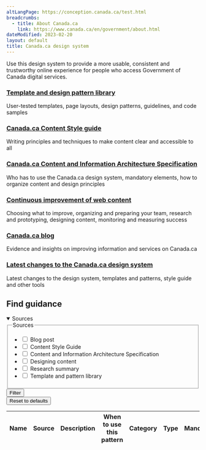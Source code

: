 ```yaml
---
altLangPage: https://conception.canada.ca/test.html
breadcrumbs:
  - title: About Canada.ca
    link: https://www.canada.ca/en/government/about.html
dateModified: 2023-02-20
layout: default
title: Canada.ca design system
---
```

Use this design system to provide a more usable, consistent and trustworthy online experience for people who access Government of Canada digital services.

<div class="row">
    <section class="wb-eqht gc-drmt">
        <div class="col-md-4">
            <h3 class="h5"><a href="https://www.canada.ca/en/government/about/design-system/pattern-library.html">Template and design pattern library</a></h3>
            <p>User-tested templates, page layouts, design patterns, guidelines, and code samples</p>
        </div>
        <div class="col-md-4">
            <h3 class="h5"><a href="https://www.canada.ca/en/treasury-board-secretariat/services/government-communications/canada-content-style-guide.html">Canada.ca Content Style guide</a></h3>
            <p>Writing principles and techniques to make content clear and accessible to all</p>
        </div>
        <div class="col-md-4">
            <h3 class="h5"><a href="./architecture/canada-content-information-architecture-specification.html">Canada.ca Content and Information Architecture Specification</a></h3>
            <p>Who has to use the Canada.ca design system, mandatory elements, how to organize content and design principles</p>
        </div>
        <div class="col-md-4">
            <h3 class="h5"><a href="./continuous-improvement.html">Continuous improvement of web content </a></h3>
            <p>Choosing what to improve, organizing and preparing your team, research and prototyping, designing content, monitoring and measuring success</p>
        </div>
        <div class="col-md-4">
            <h3 class="h5"><a href="https://blog.canada.ca/">Canada.ca blog</a></h3>
            <p>Evidence and insights on improving information and services on Canada.ca</p>
        </div>
        <div class="col-md-4">
            <h3 class="h5"><a href="https://www.canada.ca/en/government/about/design-system/latest-changes.html">Latest changes to the Canada.ca design system</a></h3>
            <p>Latest changes to the design system, templates and patterns, style guide and other tools</p>
        </div>
    </section>
</div>
<section>
    <h2>Find guidance</h2>
    <div class="row mrgn-tp-md">
        <div class="col-md-3 small">
            <details open>
                <summary class="bg-primary text-center">Sources</summary>
                <form class="wb-tables-filter mrgn-lft-md mrgn-rght-md" data-bind-to="design">
                    <div class="row">
                        <div class="form-group">
                            <fieldset>
                                <legend class="wb-inv"><span class="field-name">Sources</span></legend>
                                <ul class="list-unstyled">
                                    <li class="checkbox">
                                        <label for="dt_source1">
                                            <input type="checkbox" id="dt_source1" name="dt_source" data-column="1" value="Blog post">
                                            Blog post</label>
                                    </li>
                                    <li class="checkbox">
                                        <label for="dt_source2">
                                            <input type="checkbox" id="dt_source2" name="dt_source" data-column="1" value="Content Style Guide">
                                            Content Style Guide</label>
                                    </li>
                                    <li class="checkbox">
                                        <label for="dt_source3">
                                            <input type="checkbox" id="dt_source3" name="dt_source" data-column="1" value="Content and Information Architecture Specification">
                                            Content and Information Architecture Specification</label>
                                    </li>
                                    <li class="checkbox">
                                        <label for="dt_source4">
                                            <input type="checkbox" id="dt_source4" name="dt_source" data-column="1" value="Designing content">
                                            Designing content</label>
                                    </li>
                                    <li class="checkbox">
                                        <label for="dt_source5">
                                            <input type="checkbox" id="dt_source5" name="dt_source" data-column="1" value="Research summary">
                                            Research summary</label>
                                    </li>
                                    <li class="checkbox">
                                        <label for="dt_source6">
                                            <input type="checkbox" id="dt_source6" name="dt_source" data-column="1" value="Template and pattern library">
                                            Template and pattern library</label>
                                    </li>
                                </ul>
                            </fieldset>
                        </div>
                        <div class="col-md-12">
                            <button type="submit" class="btn btn-primary full-width" aria-controls="dataset-filter">
                                <span class="fas fa-filter mrgn-rght-sm"></span> Filter
                            </button>
                        </div>
                        <div class="col-md-12 mrgn-tp-md">
                            <button type="reset" class="btn btn-default full-width">Reset to defaults</button>
                        </div>
                    </div>
                </form>
            </details>
        </div>
        <div class="col-md-9">
            <div class="panel panel-default">
                <div class="mrgn-tp-md mrgn-bttm-md">
                    <table class="wb-tables table table-striped small mrgn-tp-lg brdr-tp" aria-live="polite" id="design" data-page-length="25" data-wb-tables='{
                    "bDeferRender": true,
                    "ajaxSource": "./ajax/patterns-01-en.json",
                    "order": [0, "asc"],
                    "paging": true,
                    "info": true,
                    "columns": [
                    { "data": "NAME", "className": "" },
                    { "data": "SOURCE", "className": "" },
                    { "data": "DESCRIPTION", "className": "", "orderable": false },
                    { "data": "WHENTOUSE", "visible": false },
                    { "data": "CATEGORY", "visible": false },
                    { "data": "TYPE", "visible": false },
                    { "data": "MANDATORY", "visible": false },
                    { "data": "TANDP", "visible": false }
                    ]
                    }'>
                        <thead>
                            <tr>
                                <th class="col-md-05">Name</th>
                                <th class="col-md-02">Source</th>
                                <th class="col-md-05">Description</th>
                                <th>When to use this pattern</th>
                                <th>Category</th>
                                <th>Type</th>
                                <th>Mandatory</th>
                                <th>Tempalates and patterns</th>
                            </tr>
                        </thead>
                    </table>
                </div>
            </div>
        </div>
    </div>
</section>

